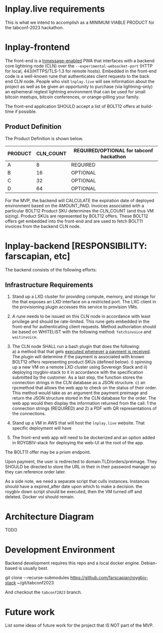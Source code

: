 # lnplay.live requirements

This is what we intend to accomplish as a MINIMUM VIABLE PRODUCT for the tabconf-2023 hackathon.
# lnplay-frontend

The front-end is a [lnmessage-enabled](https://github.com/aaronbarnardsound/lnmessage) PWA that interfaces with a backend core lightning node (CLN) over the `--experimental-websocket-port` (HTTP for local, 443/HTTPS/TLS-1.3 for remote hosts). Embedded in the front-end code is a well-known rune that authenticates client requests to the back end CLN node. People who visit `lnplay.live` will see information about the project as well as be given an opportunity to purchase (via lightning-only) an ephemeral regtest lightning environment that can be used for small bitcoin meetups, bitcoin conferences, or orange-pilling your family.

The front-end application SHOULD accept a list of BOLT12 offers at build-time if possible.
## Product Definition

The Product Definition is shown below.

|PRODUCT|CLN_COUNT|REQUIRED/OPTIONAL for tabconf hackathon|
|---|---|---|
|A|8|REQUIRED|
|B|16|OPTIONAL|
|C|32|OPTIONAL|
|D|64|OPTIONAL|

For the MVP, the backend will CALCULATE the expiration date of deployed environment based on the AMOUNT_PAID. Invoices associated with a particular BOLT12 Product SKU determines the CLN_COUNT (and thus VM sizing). Product SKUs are represented by BOLT12 offers. These BOLT12 offers get embedded into the front-end and are used to fetch BOLT11 invoices from the backend CLN node.
# lnplay-backend [RESPONSIBILITY: farscapian, etc]

The backend consists of the following efforts:

## Infrastructure Requirements

1. Stand up a LXD cluster for providing compute, memory, and storage for the that exposes an LXD interface on a restricted port. The LXC client in the provisioning plugin accesses this service to provision VMs.

3. A rune needs to be issued on this CLN node in accordance with least privilege and should be rate-limited. This rune gets embedded in the front-end for authenticating client requests. Method authoriation should be based on WHITELIST with the following method: `fetchinvoice` and `waitinvoice`.

4. The CLN node SHALL run a bash plugin that does the following:  
  a) a method that that gets [executed whenever a payment is received](https://docs.corelightning.org/docs/event-notifications). The plugin will determine if the payment is associated with known BOLT12 offers representing product SKUs (defined below).
     i) spinning up a new VM on a remote LXD cluster using Sovereign Stack and 
     ii) deploying roygbiv-stack to it in accordance with the specification submitted by the customer. As a last step, the function stores the connection strings in the CLN database as a JSON structure.
  c) an rpcmethod that allows the web app to check on the status of their order. This method would take as an argument the payment preimage and return the JSON structure stored in the CLN database for the order. The web app would then display the information returned from the call: 1 the connection strings (REQUIRED) and 2) a PDF with QR representations of the connections.

5. Stand up a VM in AWS that will host the `lnplay.live` website. That specific deployment will have 
5. The front-end web app will need to be dockerized and an option added in ROYGBIV-stack for deploying the web-UI at the root of the app.

The BOLT11 offer may be a prism endpoint.

Upon payment, the user is redirected to domain.TLD/orders/preimage. They SHOULD be directed to store the URL in their in their password manager so they can reference order later. 


As a side note, we need a separate script that culls instances. Instances should have a expired_after date upon which to make a decision. the roygbiv down script should be executed, then the VM turned off and deleted. Docker vol should remain.

# Architecture Diagram

TODO

# Development Environment

Backend development requires this repo and a local docker engine. Debian-based is usually best.

git clone --recurse-submodules https://github.com/farscapian/roygbiv-stack ~/git/tabconf2023

And checkout the `tabconf2023` branch.

# Future work

List some ideas of future work for the project that IS NOT part of the MVP.